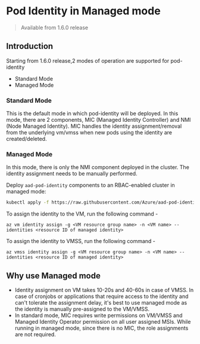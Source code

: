 # Pod Identity in Managed mode
> Available from 1.6.0 release

## Introduction

Starting from 1.6.0 release,2 modes of operation are supported for pod-identity
- Standard Mode
- Managed Mode

### Standard Mode

This is the default mode in which pod-identity will be deployed. In this mode, there are 2 components, MIC (Managed Identity Controller) and NMI (Node Managed Identity). MIC handles the identity assignment/removal from the underlying vm/vmss when new pods using the identity are created/deleted.

### Managed Mode

In this mode, there is only the NMI component deployed in the cluster. The identity assignment needs to be manually performed.

Deploy `aad-pod-identity` components to an RBAC-enabled cluster in managed mode:

```bash
kubectl apply -f https://raw.githubusercontent.com/Azure/aad-pod-identity/master/deploy/infra/managed-mode-deployment.yaml
```

To assign the identity to the VM, run the following command -

```shell
az vm identity assign -g <VM resource group name> -n <VM name> --identities <resource ID of managed identity>
```

To assign the identity to VMSS, run the following command -

```shell
az vmss identity assign -g <VM resource group name> -n <VM name> --identities <resource ID of managed identity>
```

## Why use Managed mode

- Identity assignment on VM takes 10-20s and 40-60s in case of VMSS. In case of cronjobs or applications that require access to the identity and can't tolerate the assignment delay, it's best to use managed mode as the identity is manually pre-assigned to the VM/VMSS.
- In standard mode, MIC requires write permissions on VM/VMSS and Managed Identity Operator permission on all user assigned MSIs. While running in managed mode, since there is no MIC, the role assignments are not required.